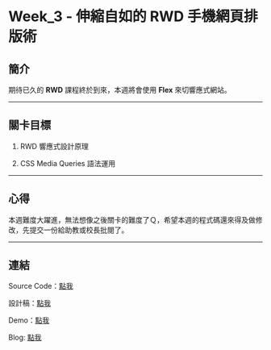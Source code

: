 # Week_3 - 伸縮自如的 RWD 手機網頁排版術

## 簡介

期待已久的 **RWD** 課程終於到來，本週將會使用 **Flex** 來切響應式網站。

---

## 關卡目標

1. RWD 響應式設計原理

2. CSS Media Queries 語法運用

---

## 心得

本週難度大躍進，無法想像之後關卡的難度了Ｑ，希望本週的程式碼還來得及做修改，先提交一份給助教或校長批閱了。

---

## 連結

Source Code：[點我](https://github.com/RexHung0302/Hexschool-web-layout-training/tree/master/Week_3)

設計稿：[點我](https://xd.adobe.com/view/14382793-a7ff-4859-64a3-a19a08895be4-6209/screen/bdd41402-cf7c-4ec5-8890-7fd53275c834/Tablet-Material-Design-Home-1/)

Demo：[點我](https://rexhung0302.github.io/Hexschool-web-layout-training/Week_3/index.html)

Blog: [點我](https://rexhung0302.github.io/2020/04/19/20200429/#more)